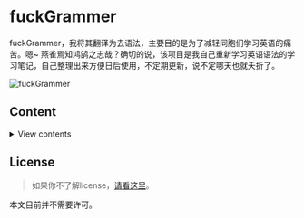 # fuckGrammer

fuckGrammer，我将其翻译为去语法，主要目的是为了减轻同胞们学习英语的痛苦。嗯~ 燕雀焉知鸿鹄之志哉？确切的说，该项目是我自己重新学习英语语法的学习笔记，自己整理出来方便日后使用，不定期更新，说不定哪天也就夭折了。

![fuckGrammer](https://github.com/i0Ek3/fuckGrammer/blob/master/image/fuckGrammer.png)


## Content

<details>
<summary>View contents</summary>

- [Change Log](https://github.com/i0Ek3/fuckGrammer/blob/master/ChangeLog.md?1532485753922)
- [Introduction](https://github.com/i0Ek3/fuckGrammer/blob/master/Introduction.md?1532485775983)
- [The Parts of Speech](https://github.com/i0Ek3/fuckGrammer/blob/master/ThePartsOfSpeech.md)
- [Sentence Ingredient](https://github.com/i0Ek3/fuckGrammer/blob/master/SentenceIngredient.md)
- [NPC](https://github.com/i0Ek3/fuckGrammer/blob/master/NPC.md?1532485793485)
- []()
- []()
- []()

</details>

## License

> 如果你不了解license，[请看这里](https://choosealicense.com/)。<br>

 本文目前并不需要许可。
